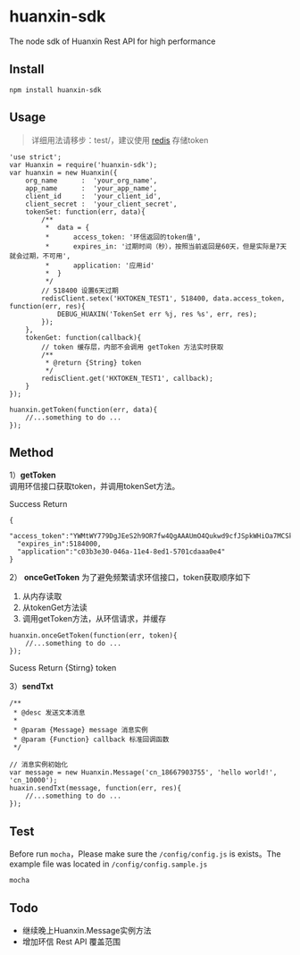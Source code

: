 # huanxin-sdk
The node sdk of Huanxin Rest API for high performance

## Install
```
npm install huanxin-sdk
```

## Usage
> 详细用法请移步：test/，建议使用 [redis](http://redis.io) 存储token

```
'use strict';
var Huanxin = require('huanxin-sdk');
var huanxin = new Huanxin({
    org_name      :  'your_org_name',
    app_name      :  'your_app_name',
    client_id     :  'your_client_id',
    client_secret :  'your_client_secret',
    tokenSet: function(err, data){
        /**
         *  data = {
         *      access_token: '环信返回的token值',
         *      expires_in: '过期时间（秒），按照当前返回是60天，但是实际是7天就会过期，不可用',
         *      application: '应用id'
         *  }
         */
        // 518400 设置6天过期
        redisClient.setex('HXTOKEN_TEST1', 518400, data.access_token, function(err, res){
            DEBUG_HUAXIN('TokenSet err %j, res %s', err, res);
        });
    },
    tokenGet: function(callback){
        // token 缓存层，内部不会调用 getToken 方法实时获取
        /**
         * @return {String} token
         */
        redisClient.get('HXTOKEN_TEST1', callback);
    }
});

huanxin.getToken(function(err, data){
    //...something to do ...
});
```


## Method

1）**getToken**  
调用环信接口获取token，并调用tokenSet方法。

Success Return 
```
{
  "access_token":"YWMtWY779DgJEeS2h9OR7fw4QgAAAUmO4Qukwd9cfJSpkWHiOa7MCSk0MrkVIco",
  "expires_in":5184000,
  "application":"c03b3e30-046a-11e4-8ed1-5701cdaaa0e4"
}
```

2） **onceGetToken**
为了避免频繁请求环信接口，token获取顺序如下  

1. 从内存读取
2. 从tokenGet方法读
3. 调用getToken方法，从环信请求，并缓存

```
huanxin.onceGetToken(function(err, token){
    //...something to do ...
});
```
Sucess Return {Stirng} token



3）**sendTxt**  
```
/**
 * @desc 发送文本消息
 * 
 * @param {Message} message 消息实例
 * @param {Function} callback 标准回调函数
 */

// 消息实例初始化
var message = new Huanxin.Message('cn_18667903755', 'hello world!', 'cn_10000');
huaxin.sendTxt(message, function(err, res){
    //...something to do ...
});
```


## Test
Before run `mocha`，Please make sure the `/config/config.js` is exists。The example file was located in `/config/config.sample.js`
```
mocha
```

## Todo
* 继续晚上Huanxin.Message实例方法
* 增加环信 Rest API 覆盖范围
